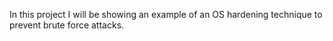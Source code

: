 In this project I will be showing an example of an OS hardening technique to prevent brute force attacks. 

